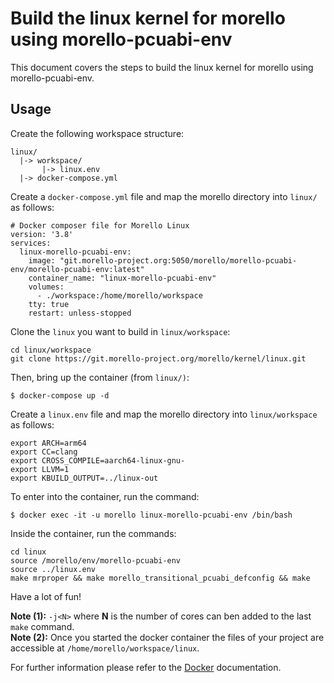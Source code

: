 # Build the linux kernel for morello using morello-pcuabi-env

This document covers the steps to build the linux kernel for morello using morello-pcuabi-env.

## Usage

Create the following workspace structure:

```
linux/
  |-> workspace/
       |-> linux.env
  |-> docker-compose.yml
```

Create a `docker-compose.yml` file and map the morello directory into `linux/` as follows:

```
# Docker composer file for Morello Linux
version: '3.8'
services:
  linux-morello-pcuabi-env:
    image: "git.morello-project.org:5050/morello/morello-pcuabi-env/morello-pcuabi-env:latest"
    container_name: "linux-morello-pcuabi-env"
    volumes:
      - ./workspace:/home/morello/workspace
    tty: true
    restart: unless-stopped
```

Clone the `linux` you want to build in `linux/workspace`:
```
cd linux/workspace
git clone https://git.morello-project.org/morello/kernel/linux.git
```

Then, bring up the container (from `linux/)`:
```
$ docker-compose up -d
```

Create a `linux.env` file and map the morello directory into `linux/workspace` as follows:

```
export ARCH=arm64
export CC=clang
export CROSS_COMPILE=aarch64-linux-gnu-
export LLVM=1
export KBUILD_OUTPUT=../linux-out
```

To enter into the container, run the command:

```
$ docker exec -it -u morello linux-morello-pcuabi-env /bin/bash
```

Inside the container, run the commands:
```
cd linux
source /morello/env/morello-pcuabi-env
source ../linux.env
make mrproper && make morello_transitional_pcuabi_defconfig && make
```

Have a lot of fun!

**Note (1):** `-j<N>` where **N** is the number of cores can ben added to the last `make` command.  
**Note (2):** Once you started the docker container the files of your project are accessible at `/home/morello/workspace/linux`.

For further information please refer to the [Docker](https://docs.docker.com/) documentation.
